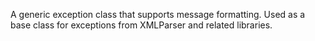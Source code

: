 A generic exception class that supports message formatting. Used as a base class for exceptions from XMLParser and related libraries.